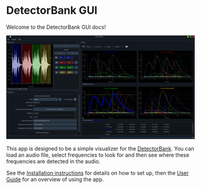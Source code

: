 # DetectorBank GUI

Welcome to the DetectorBank GUI docs!

![Application window](img/db-gui.png)

This app is designed to be a simple visualizer for the 
[DetectorBank](https://keziah55.github.io/DetectorBank/).
You can load an audio file, select frequencies to look for and 
then see where these frequencies are detected in the audio.

See the [Installation instructions](installation.md) for details on how to set up,
then the [User Guide](user_guide.md) for an overview of using the app.
